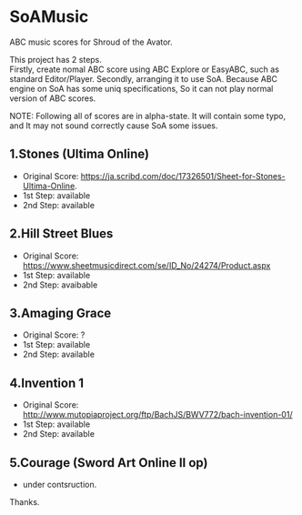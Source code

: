 # SoAMusic
ABC music scores for Shroud of the Avator.

This project has 2 steps.  
Firstly, create nomal ABC score using ABC Explore or EasyABC, such as standard Editor/Player. 
Secondly, arranging it to use SoA. Because ABC engine on SoA has some uniq specifications, So 
it can not play normal version of ABC scores.

NOTE: Following all of scores are in alpha-state. It will contain some typo, and It may not
sound correctly cause SoA some issues.

## 1.Stones (Ultima Online)
* Original Score: https://ja.scribd.com/doc/17326501/Sheet-for-Stones-Ultima-Online.
* 1st Step:       available
* 2nd Step:       available

## 2.Hill Street Blues
* Original Score: https://www.sheetmusicdirect.com/se/ID_No/24274/Product.aspx
* 1st Step:       available
* 2nd Step:       avaibable

## 3.Amaging Grace
* Original Score: ?
* 1st Step:       available
* 2nd Step:       available

## 4.Invention 1
* Original Score: http://www.mutopiaproject.org/ftp/BachJS/BWV772/bach-invention-01/
* 1st Step:       available
* 2nd Step:       available

## 5.Courage (Sword Art Online II op)
* under contsruction.

Thanks.

